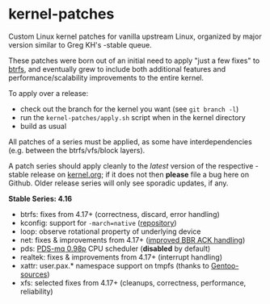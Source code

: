kernel-patches
==============

Custom Linux kernel patches for vanilla upstream Linux, organized by major
version similar to Greg KH's -stable queue.

These patches were born out of an initial need to apply "just a few fixes"
to [btrfs](https://btrfs.wiki.kernel.org/), and eventually grew to include both
additional features and performance/scalability improvements to the entire kernel.

To apply over a release:

- check out the branch for the kernel you want (see `git branch -l`)
- run the `kernel-patches/apply.sh` script when in the kernel directory
- build as usual

All patches of a series must be applied, as some have interdependencies
(e.g. between the btrfs/vfs/block layers).

A patch series should apply cleanly to the *latest* version of the respective -stable
release on [kernel.org](https://www.kernel.org/); if it does not then **please** file
a bug here on Github. Older release series will only see sporadic updates, if any.

**Stable Series: 4.16**

- btrfs: fixes from 4.17+ (correctness, discard, error handling)
- kconfig: support for `-march=native` ([repository](https://github.com/graysky2/kernel_gcc_patch))
- loop: observe rotational property of underlying device
- net: fixes & improvements from 4.17+ ([improved BBR ACK handling](https://groups.google.com/forum/#!topic/bbr-dev/8pgyOyUavvY))
- pds: [PDS-mq 0.98p](http://cchalpha.blogspot.de/2018/05/pds-098p-release.html) CPU scheduler (**disabled** by default)
- realtek: fixes & improvements from 4.17+ (interrupt handling)
- xattr: user.pax.* namespace support on tmpfs (thanks to [Gentoo-sources](https://gitweb.gentoo.org/proj/linux-patches.git/))
- xfs: selected fixes from 4.17+ (cleanups, correctness, performance, reliability)

